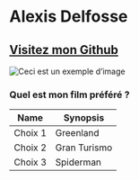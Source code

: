 # Alexis Delfosse
## [Visitez mon Github](https://github.com/JustAlex6s)
![Ceci est un exemple d’image](https://avatars.githubusercontent.com/u/150355501?s=400&v=4)

### Quel est mon film préféré ?

| Name  | Synopsis |
| ------------- | ------------- |
| Choix 1  | Greenland  |
| Choix 2  | Gran Turismo  |
| Choix 3 | Spiderman |


